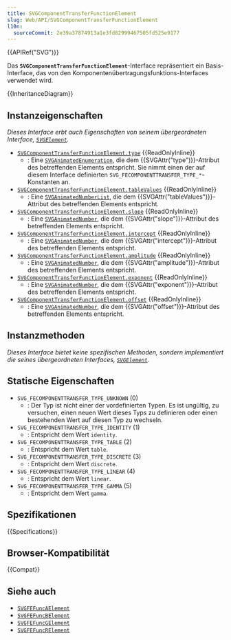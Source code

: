 ```yaml
---
title: SVGComponentTransferFunctionElement
slug: Web/API/SVGComponentTransferFunctionElement
l10n:
  sourceCommit: 2e39a37874913a1e3fd82999467505fd525e9177
---
```


{{APIRef("SVG")}}

Das **`SVGComponentTransferFunctionElement`**-Interface repräsentiert ein Basis-Interface, das von den Komponentenübertragungsfunktions-Interfaces verwendet wird.

{{InheritanceDiagram}}

## Instanzeigenschaften

_Dieses Interface erbt auch Eigenschaften von seinem übergeordneten Interface, [`SVGElement`](/de/docs/Web/API/SVGElement)._

- [`SVGComponentTransferFunctionElement.type`](/de/docs/Web/API/SVGComponentTransferFunctionElement/type) {{ReadOnlyInline}}
  - : Eine [`SVGAnimatedEnumeration`](/de/docs/Web/API/SVGAnimatedEnumeration), die dem {{SVGAttr("type")}}-Attribut des betreffenden Elements entspricht. Sie nimmt einen der auf diesem Interface definierten `SVG_FECOMPONENTTRANSFER_TYPE_*`-Konstanten an.
- [`SVGComponentTransferFunctionElement.tableValues`](/de/docs/Web/API/SVGComponentTransferFunctionElement/tableValues) {{ReadOnlyInline}}
  - : Eine [`SVGAnimatedNumberList`](/de/docs/Web/API/SVGAnimatedNumberList), die dem {{SVGAttr("tableValues")}}-Attribut des betreffenden Elements entspricht.
- [`SVGComponentTransferFunctionElement.slope`](/de/docs/Web/API/SVGComponentTransferFunctionElement/slope) {{ReadOnlyInline}}
  - : Eine [`SVGAnimatedNumber`](/de/docs/Web/API/SVGAnimatedNumber), die dem {{SVGAttr("slope")}}-Attribut des betreffenden Elements entspricht.
- [`SVGComponentTransferFunctionElement.intercept`](/de/docs/Web/API/SVGComponentTransferFunctionElement/intercept) {{ReadOnlyInline}}
  - : Eine [`SVGAnimatedNumber`](/de/docs/Web/API/SVGAnimatedNumber), die dem {{SVGAttr("intercept")}}-Attribut des betreffenden Elements entspricht.
- [`SVGComponentTransferFunctionElement.amplitude`](/de/docs/Web/API/SVGComponentTransferFunctionElement/amplitude) {{ReadOnlyInline}}
  - : Eine [`SVGAnimatedNumber`](/de/docs/Web/API/SVGAnimatedNumber), die dem {{SVGAttr("amplitude")}}-Attribut des betreffenden Elements entspricht.
- [`SVGComponentTransferFunctionElement.exponent`](/de/docs/Web/API/SVGComponentTransferFunctionElement/exponent) {{ReadOnlyInline}}
  - : Eine [`SVGAnimatedNumber`](/de/docs/Web/API/SVGAnimatedNumber), die dem {{SVGAttr("exponent")}}-Attribut des betreffenden Elements entspricht.
- [`SVGComponentTransferFunctionElement.offset`](/de/docs/Web/API/SVGComponentTransferFunctionElement/offset) {{ReadOnlyInline}}
  - : Eine [`SVGAnimatedNumber`](/de/docs/Web/API/SVGAnimatedNumber), die dem {{SVGAttr("offset")}}-Attribut des betreffenden Elements entspricht.

## Instanzmethoden

_Dieses Interface bietet keine spezifischen Methoden, sondern implementiert die seines übergeordneten Interfaces, [`SVGElement`](/de/docs/Web/API/SVGElement)._

## Statische Eigenschaften

- `SVG_FECOMPONENTTRANSFER_TYPE_UNKNOWN` (0)
  - : Der Typ ist nicht einer der vordefinierten Typen. Es ist ungültig, zu versuchen, einen neuen Wert dieses Typs zu definieren oder einen bestehenden Wert auf diesen Typ zu wechseln.
- `SVG_FECOMPONENTTRANSFER_TYPE_IDENTITY` (1)
  - : Entspricht dem Wert `identity`.
- `SVG_FECOMPONENTTRANSFER_TYPE_TABLE` (2)
  - : Entspricht dem Wert `table`.
- `SVG_FECOMPONENTTRANSFER_TYPE_DISCRETE` (3)
  - : Entspricht dem Wert `discrete`.
- `SVG_FECOMPONENTTRANSFER_TYPE_LINEAR` (4)
  - : Entspricht dem Wert `linear`.
- `SVG_FECOMPONENTTRANSFER_TYPE_GAMMA` (5)
  - : Entspricht dem Wert `gamma`.

## Spezifikationen

{{Specifications}}

## Browser-Kompatibilität

{{Compat}}

## Siehe auch

- [`SVGFEFuncAElement`](/de/docs/Web/API/SVGFEFuncAElement)
- [`SVGFEFuncBElement`](/de/docs/Web/API/SVGFEFuncBElement)
- [`SVGFEFuncGElement`](/de/docs/Web/API/SVGFEFuncGElement)
- [`SVGFEFuncRElement`](/de/docs/Web/API/SVGFEFuncRElement)
